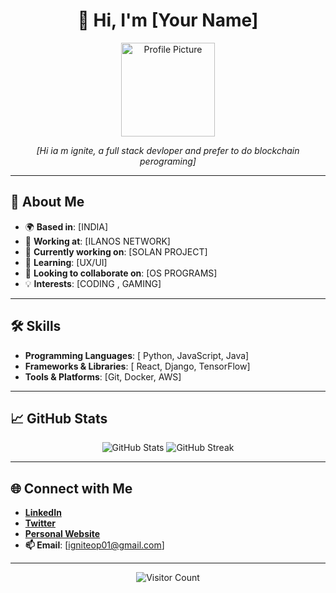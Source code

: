 <h1 align="center">👋 Hi, I'm [Your Name]</h1>

<p align="center">
  <img src="https://pasteboard.co/s6MFfF2Ke63w.jpg" alt="Profile Picture" width="150">
</p>

<p align="center">
  <em>[Hi ia m ignite, a full stack devloper and prefer to do blockchain perograming]</em>
</p>

---

## 🌟 About Me

- 🌍 **Based in**: [INDIA]
- 💼 **Working at**: [ILANOS NETWORK]
- 🔭 **Currently working on**: [SOLAN PROJECT]
- 🌱 **Learning**: [UX/UI]
- 👯 **Looking to collaborate on**: [OS PROGRAMS]
- 💡 **Interests**: [CODING , GAMING]

---

## 🛠️ Skills

- **Programming Languages**: [ Python, JavaScript, Java]
- **Frameworks & Libraries**: [ React, Django, TensorFlow]
- **Tools & Platforms**: [Git, Docker, AWS]

---

## 📈 GitHub Stats

<p align="center">
  <img src="https://github-readme-stats.vercel.app/api?username=ChrisTitusTech&show_icons=true&theme=radical" alt="GitHub Stats">
  <img src="https://github-readme-streak-stats.herokuapp.com/?user=ChrisTitusTech&theme=dark" alt="GitHub Streak">
</p>

---

## 🌐 Connect with Me

- **[LinkedIn](https://linkedin.com/in/?)**  
- **[Twitter](https://twitter.com/?)**  
- **[Personal Website](https://igniteop.com)**  
- **📫 Email**: [igniteop01@gmail.com]

---

<p align="center">
  <img src="https://visitor-badge.laobi.icu/badge?page_id=yourusername.yourusername" alt="Visitor Count">
</p>
